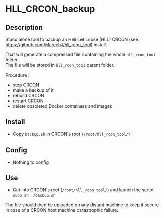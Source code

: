 # HLL_CRCON_backup

## Description
Stand alone tool to backup an Hell Let Loose (HLL) CRCON (see : https://github.com/MarechJ/hll_rcon_tool) install.

That will generate a compressed file containing the whole `hll_rcon_tool` folder.  
The file will be stored in `hll_rcon_tool` parent folder.

Procedure :  
- stop CRCON
- make a backup of it
- rebuild CRCON
- restart CRCON
- delete obsoleted Docker containers and images

## Install
- Copy `backup.sh` in CRCON's root (`/root/hll_rcon_tool/`)

## Config
- Nothing to config

## Use
- Get into CRCON's root (`/root/hll_rcon_tool/`) and launch the script `sudo sh ./backup.sh`

The file should then be uploaded on any distant machine to keep it secure in case of a CRCON host machine catastrophic failure.

